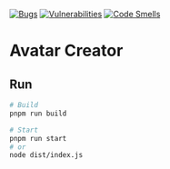 [![Bugs](https://sonarcloud.io/api/project_badges/measure?project=4s1_avatar-creator&metric=bugs)](https://sonarcloud.io/project/issues?id=4s1_avatar-creator&resolved=false&types=BUG)
[![Vulnerabilities](https://sonarcloud.io/api/project_badges/measure?project=4s1_avatar-creator&metric=vulnerabilities)](https://sonarcloud.io/project/issues?id=4s1_avatar-creator&resolved=false&types=VULNERABILITY)
[![Code Smells](https://sonarcloud.io/api/project_badges/measure?project=4s1_avatar-creator&metric=code_smells)](https://sonarcloud.io/project/issues?id=4s1_avatar-creator&resolved=false&types=CODE_SMELL)

# Avatar Creator

## Run

```bash
# Build
pnpm run build

# Start
pnpm run start
# or
node dist/index.js
```
